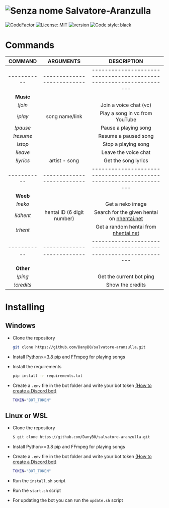 # ![Senza nome](https://user-images.githubusercontent.com/66164380/164801108-02bfda88-eae3-4162-b140-716405886277.png) Salvatore-Aranzulla
[![CodeFactor](https://www.codefactor.io/repository/github/danyb0/salvatore-aranzulla/badge)](https://www.codefactor.io/repository/github/danyb0/salvatore-aranzulla)
[![License: MIT](https://img.shields.io/badge/License-MIT-blue.svg)](https://opensource.org/licenses/MIT)
[![version](https://img.shields.io/github/v/release/DanyB0/salvatore-aranzulla?color=orange)](https://github.com/DanyB0/salvatore-aranzulla/releases)
[![Code style: black](https://img.shields.io/badge/code%20style-black-000000.svg)](https://github.com/psf/black)
#

# Commands
| **COMMAND** |        **ARGUMENTS**       |                           **DESCRIPTION**                          |
|:-----------:|:--------------------------:|:------------------------------------------------------------------:|
| ----------- | -------------------------- | ------------------------------------------------------------------ |
|  **Music**  |                            |                                                                    |
| _!join_     |                            |                       Join a voice chat (vc)                       |
| _!play_     |       song name/link       |                   Play a song in vc from YouTube                   |
| _!pause_    |                            |                         Pause a playing song                       |
| _!resume_   |                            |                         Resume a paused song                       |
| _!stop_     |                            |                         Stop a playing song                        |
| _!leave_    |                            |                        Leave the voice chat                        |
| _!lyrics_   |       artist - song        |                        Get the song lyrics                         |
| ----------- | -------------------------- | ------------------------------------------------------------------ |
|  **Weeb**   |                            |                                                                    |
| _!neko_     |                            |                          Get a neko image                          |
| _!idhent_   | hentai ID (6 digit number) | Search for the given hentai on [nhentai.net](https://nhentai.net/) |
| _!rhent_    |                            |    Get a random hentai from [nhentai.net](https://nhentai.net/)    |
| ----------- | -------------------------- | ------------------------------------------------------------------ |
|  **Other**  |                            |                                                                    |
| _!ping_     |                            |                      Get the current bot ping                      |
| _!credits_  |                            |                          Show the credits                          |

# Installing
## Windows
- Clone the repository
  ```bash
  git clone https://github.com/DanyB0/salvatore-aranzulla.git
  ```
- Install [Python>=3.8 pip](https://www.python.org/) and [FFmpeg](https://ffmpeg.org/) for playing songs
- Install the requirements
  ```bash
  pip install -r requirements.txt
  ```
  
- Create a `.env` file in the bot folder and write your bot token [(How to create a Discord bot)](https://discordpy.readthedocs.io/en/stable/discord.html)

  ```bash
  TOKEN="BOT_TOKEN"
  ```
## Linux or WSL
- Clone the repository
  ```bash
  $ git clone https://github.com/DanyB0/salvatore-aranzulla.git
  ```
- Install Python>=3.8 pip and FFmpeg for playing songs
- Create a `.env` file in the bot folder and write your bot token [(How to create a Discord bot)](https://discordpy.readthedocs.io/en/stable/discord.html)

  ```bash
  TOKEN="BOT_TOKEN"
  ```

- Run the `install.sh` script
- Run the `start.sh` script
- For updating the bot you can run the `update.sh` script
